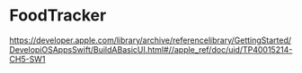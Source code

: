 # FoodTracker

https://developer.apple.com/library/archive/referencelibrary/GettingStarted/DevelopiOSAppsSwift/BuildABasicUI.html#//apple_ref/doc/uid/TP40015214-CH5-SW1
